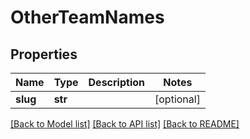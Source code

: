 # OtherTeamNames

## Properties
Name | Type | Description | Notes
------------ | ------------- | ------------- | -------------
**slug** | **str** |  | [optional] 

[[Back to Model list]](../README.md#documentation-for-models) [[Back to API list]](../README.md#documentation-for-api-endpoints) [[Back to README]](../README.md)

